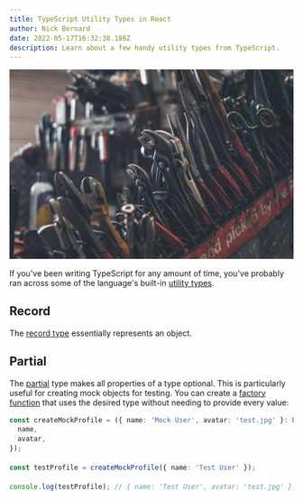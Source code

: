 ```yaml
---
title: TypeScript Utility Types in React
author: Nick Bernard
date: 2022-05-17T16:32:38.186Z
description: Learn about a few handy utility types from TypeScript.
---
```

![Tools on workbench](tools.jpg "Tools!")

If you've been writing TypeScript for any amount of time, you've probably ran across some of the language's built-in [utility types](https://www.typescriptlang.org/docs/handbook/utility-types.html).

## Record

The [record type](https://www.typescriptlang.org/docs/handbook/utility-types.html#recordkeys-type) essentially represents an object. 

## Partial

The [partial](https://www.typescriptlang.org/docs/handbook/utility-types.html#partialtype) type makes all properties of a type optional. This is particularly useful for creating mock objects for testing. You can create a [factory function](https://medium.com/javascript-scene/javascript-factory-functions-with-es6-4d224591a8b1) that uses the desired type without needing to provide every value:

```typescript
const createMockProfile = ({ name: 'Mock User', avatar: 'test.jpg' }: Partial<Profile>): Profile => ({
  name,
  avatar,
});

const testProfile = createMockProfile({ name: 'Test User' }); 

console.log(testProfile); // { name: 'Test User', avatar: 'test.jpg' }
```